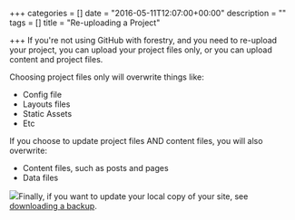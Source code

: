 +++
categories = []
date = "2016-05-11T12:07:00+00:00"
description = ""
tags = []
title = "Re-uploading a Project"

+++
If you're not using GitHub with forestry, and you need to re-upload your project, you can upload your project files only, or you can upload content and project files.  

Choosing project files only will overwrite things like:  

* Config file
* Layouts files
* Static Assets
* Etc

If you choose to update project files AND content files, you will also overwrite:

* Content files, such as posts and pages
* Data files

![](/docs/forestryio/images/download-backup-forestry.png)Finally, if you want to update your local copy of your site, see [downloading a backup](https://forestry.io/docs/downloading-a-backup-of-your-site/).